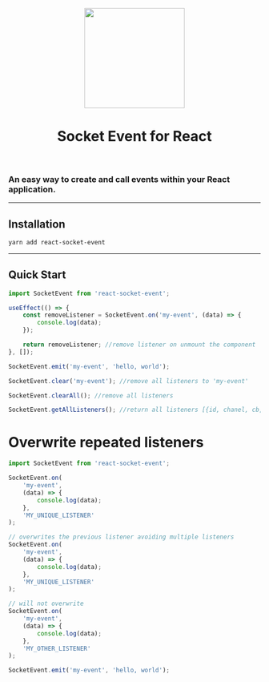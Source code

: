 <p align="center">
  <img src="https://user-images.githubusercontent.com/22475804/142086991-13c347cc-022b-4a6e-8d16-03d1ab210467.png" height="200px" />
  <h1 align="center">Socket Event for React</h1>
</p>

<br />

### An easy way to create and call events within your React application.

---

## Installation

```bash
yarn add react-socket-event
```

---

## Quick Start

```js
import SocketEvent from 'react-socket-event';

useEffect(() => {
    const removeListener = SocketEvent.on('my-event', (data) => {
        console.log(data);
    });

    return removeListener; //remove listener on unmount the component
}, []);

SocketEvent.emit('my-event', 'hello, world');
```

```js
SocketEvent.clear('my-event'); //remove all listeners to 'my-event'

SocketEvent.clearAll(); //remove all listeners

SocketEvent.getAllListeners(); //return all listeners [{id, chanel, cb, key}]
```

# Overwrite repeated listeners

```js
import SocketEvent from 'react-socket-event';

SocketEvent.on(
    'my-event',
    (data) => {
        console.log(data);
    },
    'MY_UNIQUE_LISTENER'
);

// overwrites the previous listener avoiding multiple listeners
SocketEvent.on(
    'my-event',
    (data) => {
        console.log(data);
    },
    'MY_UNIQUE_LISTENER'
);

// will not overwrite
SocketEvent.on(
    'my-event',
    (data) => {
        console.log(data);
    },
    'MY_OTHER_LISTENER'
);

SocketEvent.emit('my-event', 'hello, world');
```
